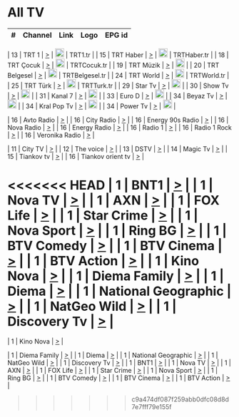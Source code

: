 <h1>All TV</h1>

| #   | Channel        | Link  | Logo | EPG id |
|:---:|:--------------:|:-----:|:----:|:------:|

| 13  | TRT 1            | [>](https://tv-trt1.medya.trt.com.tr/master.m3u8) | <img height="20" src="https://i.imgur.com/j786OLG.png"/> | TRT1.tr |
| 15  | TRT Haber        | [>](https://tv-trthaber.medya.trt.com.tr/master.m3u8) | <img height="20" src="https://i.imgur.com/OVfo8Ab.png"/> | TRTHaber.tr |
| 18  | TRT Çocuk        | [>](https://tv-trtcocuk.medya.trt.com.tr/master.m3u8) | <img height="20" src="https://i.imgur.com/QLFmD6d.png"/> | TRTCocuk.tr |
| 19  | TRT Müzik        | [>](https://tv-trtmuzik.medya.trt.com.tr/master.m3u8) | <img height="20" src="https://i.imgur.com/fIVFCEd.png"/> |
| 20  | TRT Belgesel     | [>](https://tv-trtbelgesel.medya.trt.com.tr/master.m3u8) | <img height="20" src="https://i.imgur.com/MGO87pe.png"/> | TRTBelgesel.tr |
| 24  | TRT World        | [>](https://tv-trtworld.medya.trt.com.tr/master.m3u8) | <img height="20" src="https://i.imgur.com/JEA2xpv.png"/> | TRTWorld.tr |
| 25  | TRT Türk         | [>](https://tv-trtturk.medya.trt.com.tr/master.m3u8) | <img height="20" src="https://i.imgur.com/OSTOQNw.png"/> | TRTTurk.tr |
| 29  | Star Tv   | [>](https://dogus-live.daioncdn.net/startv/startv_360p.m3u8) | <img height="20" src="https://i.imgur.com/IebUZx1.png"/> |
| 30  | Show Tv     | [>](https://ciner-live.daioncdn.net/showtv/showtv.m3u8) | <img height="20" src="https://i.imgur.com/IebUZx1.png"/> |
| 31  | Kanal 7     | [>](https://kanal7-live.daioncdn.net/kanal7/kanal7.m3u8) | <img height="20" src="https://i.imgur.com/IebUZx1.png"/> |
| 33  | Euro D    | [>](https://www.youtube.com/user/KanalD/live) | <img height="20" src="https://i.imgur.com/IebUZx1.png"/> |
| 34  | Beyaz Tv     | [>](https://beyaztv-live.daioncdn.net/beyaztv/beyaztv.m3u8) | <img height="20" src="https://i.imgur.com/IebUZx1.png"/> |
| 34  | Kral Pop Tv     | [>](https://www.youtube.com/watch?v=GuFTuKoXepw) | <img height="20" src="https://i.imgur.com/IebUZx1.png"/> |
| 34  | Power Tv     | [>](https://livetv.powerapp.com.tr/powerTV/powerhd.smil/chunklist.m3u8) | <img height="20" src="https://i.imgur.com/IebUZx1.png"/> |

| 16  | Avto Radio | [>](http://stream.metacast.eu/avtoradio.mp3.m3u) |
| 16  | City Radio | [>](http://stream.metacast.eu/city.aac.m3u) |
| 16  | Energy 90s Radio | [>](http://stream.metacast.eu/energy-90s.m3u) |
| 16  | Nova Radio | [>](http://stream.metacast.eu/nova.aac.m3u) |
| 16  | Energy Radio | [>](http://stream.metacast.eu/nrj.aac.m3u) |
| 16  | Radio 1 | [>](http://stream.metacast.eu/radio1.aac.m3u) |
| 16  | Radio 1 Rock | [>](http://stream.metacast.eu/radio1rock.aac.m3u) |
| 16  | Veronika Radio | [>](http://stream.metacast.eu/veronika.aac.m3u) |

| 11  | City TV | [>](https://tv.city.bg/play/tshls/citytv/index.m3u8) |
| 12  | The voice | [>](https://bss1.neterra.tv/thevoice/thevoice.m3u8) |
| 13  | DSTV | [>](http://46.249.95.140:8081/hls/data.m3u8) |
| 14  | Magic Tv | [>](https://bss1.neterra.tv/magictv/magictv.m3u8) |
| 15  | Tiankov tv | [>](https://streamer103.neterra.tv/tiankov-folk/live.m3u8) |
| 16  | Tiankov orient tv | [>](https://streamer103.neterra.tv/tiankov-orient/live.m3u8) |

<<<<<<< HEAD
| 1 | BNT1 | [>](https://ymkaya.xyz:34373/tv/bnt1/playlist.m3u8?wmsAuthSign=c2VydmVyX3RpbWU9NS8yMC8yMDI1IDY6NDg6MDIgUE0maGFzaF92YWx1ZT01TEZOYjVVSXdlUVJ5Zi9ZNkYyNGhnPT0mdmFsaWRtaW51dGVzPTYw) |
| 1 | Nova TV | [>](https://ymkaya.xyz:34373/tv/novatv/playlist.m3u8?wmsAuthSign=c2VydmVyX3RpbWU9NS8yMC8yMDI1IDY6NDg6MTQgUE0maGFzaF92YWx1ZT1DaUNxUStVOThhMHJKbkV0R2ZNYjRRPT0mdmFsaWRtaW51dGVzPTYw) |
| 1 | AXN | [>](https://ymkaya.xyz:34373/tv/axn/playlist.m3u8?wmsAuthSign=c2VydmVyX3RpbWU9NS8yMC8yMDI1IDY6NDg6MjQgUE0maGFzaF92YWx1ZT1nMFFtN004Zit2V21CeUhIdW13WEpRPT0mdmFsaWRtaW51dGVzPTYw) |
| 1 | FOX Life | [>](https://ymkaya.xyz:34373/tv/foxlife/playlist.m3u8?wmsAuthSign=c2VydmVyX3RpbWU9NS8yMC8yMDI1IDY6NDg6MzQgUE0maGFzaF92YWx1ZT1NNDlnMlg1TnVMYlpvUXhtMGl2c3F3PT0mdmFsaWRtaW51dGVzPTYw) |
| 1 | Star Crime | [>](https://ymkaya.xyz:34373/tv/foxcrime/playlist.m3u8?wmsAuthSign=c2VydmVyX3RpbWU9NS8yMC8yMDI1IDY6NDg6NDQgUE0maGFzaF92YWx1ZT1PTWVwSnNqNXNqek1pc0ZzamNkWUhnPT0mdmFsaWRtaW51dGVzPTYw) |
| 1 | Nova Sport | [>](https://ymkaya.xyz:34373/tv/novasport/playlist.m3u8?wmsAuthSign=c2VydmVyX3RpbWU9NS8yMC8yMDI1IDY6NDg6NTQgUE0maGFzaF92YWx1ZT1iOFErQUlBMHpBQkNBZFBvY2Fla2pnPT0mdmFsaWRtaW51dGVzPTYw) |
| 1 | Ring BG | [>](https://ymkaya.xyz:34373/tv/ringbg/playlist.m3u8?wmsAuthSign=c2VydmVyX3RpbWU9NS8yMC8yMDI1IDY6NDk6MDQgUE0maGFzaF92YWx1ZT1WNDBzekk2bzhLTkx6TC93Slc3amp3PT0mdmFsaWRtaW51dGVzPTYw) |
| 1 | BTV Comedy | [>](https://ymkaya.xyz:34373/tv/btvcomedy/playlist.m3u8?wmsAuthSign=c2VydmVyX3RpbWU9NS8yMC8yMDI1IDY6NDk6MTQgUE0maGFzaF92YWx1ZT1VdXhxakNsSWJOemVBc3N4WUQ1WmlRPT0mdmFsaWRtaW51dGVzPTYw) |
| 1 | BTV Cinema | [>](https://ymkaya.xyz:34373/tv/btvcinema/playlist.m3u8?wmsAuthSign=c2VydmVyX3RpbWU9NS8yMC8yMDI1IDY6NDk6MjQgUE0maGFzaF92YWx1ZT1pZkd6Y1NPMlBXQ3FWUDZwMUJnNElBPT0mdmFsaWRtaW51dGVzPTYw) |
| 1 | BTV Action | [>](https://ymkaya.xyz:34373/tv/btvaction/playlist.m3u8?wmsAuthSign=c2VydmVyX3RpbWU9NS8yMC8yMDI1IDY6NDk6MzQgUE0maGFzaF92YWx1ZT1hMW5aTnd4Wm41cTJ2c0FCVENzRWVRPT0mdmFsaWRtaW51dGVzPTYw) |
| 1 | Kino Nova | [>](https://ymkaya.xyz:34373/tv/kinonova/playlist.m3u8?wmsAuthSign=c2VydmVyX3RpbWU9NS8yMC8yMDI1IDY6NDk6NDMgUE0maGFzaF92YWx1ZT1DYWFQWERBTloycUVRZW9XSVNnK0tBPT0mdmFsaWRtaW51dGVzPTYw) |
| 1 | Diema Family | [>](https://ymkaya.xyz:34373/tv/diemafamily/playlist.m3u8?wmsAuthSign=c2VydmVyX3RpbWU9NS8yMC8yMDI1IDY6NDk6NTMgUE0maGFzaF92YWx1ZT1id0wvVkp6UDFOQ2FDV2pDQ1RIQ0tRPT0mdmFsaWRtaW51dGVzPTYw) |
| 1 | Diema | [>](https://ymkaya.xyz:34373/tv/diema/playlist.m3u8?wmsAuthSign=c2VydmVyX3RpbWU9NS8yMC8yMDI1IDY6NTA6MDMgUE0maGFzaF92YWx1ZT1TaGs3SWZWSU5tUEw0QnFlNzJxdER3PT0mdmFsaWRtaW51dGVzPTYw) |
| 1 | National Geographic | [>](https://ymkaya.xyz:34373/tv/natgeo/playlist.m3u8?wmsAuthSign=c2VydmVyX3RpbWU9NS8yMC8yMDI1IDY6NTA6MTMgUE0maGFzaF92YWx1ZT1vTndyU2luVlQxU2twbW0yOGEydXdRPT0mdmFsaWRtaW51dGVzPTYw) |
| 1 | NatGeo Wild | [>](https://ymkaya.xyz:34373/tv/natgeowild/playlist.m3u8?wmsAuthSign=c2VydmVyX3RpbWU9NS8yMC8yMDI1IDY6NTA6MjIgUE0maGFzaF92YWx1ZT1pNzc4NGptUUVXSXN6T0Noa0RHWk1BPT0mdmFsaWRtaW51dGVzPTYw) |
| 1 | Discovery Tv | [>](https://ymkaya.xyz:34373/tv/discovery/playlist.m3u8?wmsAuthSign=c2VydmVyX3RpbWU9NS8yMC8yMDI1IDY6NTA6MzMgUE0maGFzaF92YWx1ZT01QUlEMzRoYmQ3SHZycXd3dnFRNXdRPT0mdmFsaWRtaW51dGVzPTYw) |
=======


| 1 | Kino Nova | [>](https://ymkaya.xyz:11336/tv/kinonova/playlist.m3u8?wmsAuthSign=c2VydmVyX3RpbWU9MS8yLzIwMjUgNDo0MDoyMCBBTSZoYXNoX3ZhbHVlPWlFS1FrWEtMMVRFM3l5YklUWUJQUHc9PSZ2YWxpZG1pbnV0ZXM9NjA=) |

| 1 | Diema Family | [>](https://ymkaya.xyz:11336/tv/diemafamily/playlist.m3u8?wmsAuthSign=c2VydmVyX3RpbWU9MS8yLzIwMjUgNDo0MDozMCBBTSZoYXNoX3ZhbHVlPUVUaTVKTldvZTF5WVVCM0YwL21kaXc9PSZ2YWxpZG1pbnV0ZXM9NjA=) |
| 1 | Diema | [>](https://ymkaya.xyz:11336/tv/diema/playlist.m3u8?wmsAuthSign=c2VydmVyX3RpbWU9MS8yLzIwMjUgNDo0MDo0MCBBTSZoYXNoX3ZhbHVlPVlYMWVJT2NuUjNpUTBsaytEUFFOS2c9PSZ2YWxpZG1pbnV0ZXM9NjA=) |
| 1 | National Geographic | [>](https://ymkaya.xyz:11336/tv/natgeo/playlist.m3u8?wmsAuthSign=c2VydmVyX3RpbWU9MS8yLzIwMjUgNDo0MTo0MSBBTSZoYXNoX3ZhbHVlPTJQTlVmcG5nYWx0M013eUhGRGxnd0E9PSZ2YWxpZG1pbnV0ZXM9NjA=) |
| 1 | NatGeo Wild | [>](https://ymkaya.xyz:11336/tv/natgeowild/playlist.m3u8?wmsAuthSign=c2VydmVyX3RpbWU9MS8yLzIwMjUgNDo0MTo1MSBBTSZoYXNoX3ZhbHVlPVl1OXZaTTliN0hGWEN3eDBYd1duNkE9PSZ2YWxpZG1pbnV0ZXM9NjA=) |
| 1 | Discovery Tv | [>](https://ymkaya.xyz:11336/tv/discovery/playlist.m3u8?wmsAuthSign=c2VydmVyX3RpbWU9MS8yLzIwMjUgNDo0MjowMSBBTSZoYXNoX3ZhbHVlPWtBQmdLNlY2RmQwWElzMVYzSDJyVkE9PSZ2YWxpZG1pbnV0ZXM9NjA=) |
| 1 | BNT1 | [>](https://ymkaya.xyz:11336/tv/bnt1/playlist.m3u8?wmsAuthSign=c2VydmVyX3RpbWU9MS8yLzIwMjUgNDozODozOCBBTSZoYXNoX3ZhbHVlPVVrMVlRQXpJWlhYeUh6ZFVpSC9NMUE9PSZ2YWxpZG1pbnV0ZXM9NjA=) |
| 1 | Nova TV | [>](https://ymkaya.xyz:11336/tv/novatv/playlist.m3u8?wmsAuthSign=c2VydmVyX3RpbWU9MS8yLzIwMjUgNDozODo0OCBBTSZoYXNoX3ZhbHVlPUVxQjh1a0ZzYkVGZU8zZDFGTzdreVE9PSZ2YWxpZG1pbnV0ZXM9NjA=) |
| 1 | AXN | [>](https://ymkaya.xyz:11336/tv/axn/playlist.m3u8?wmsAuthSign=c2VydmVyX3RpbWU9MS8yLzIwMjUgNDozODo1OCBBTSZoYXNoX3ZhbHVlPUpkWStGY1hkNXhaOVpPZ0thQ0FZL3c9PSZ2YWxpZG1pbnV0ZXM9NjA=) |
| 1 | FOX Life | [>](https://ymkaya.xyz:11336/tv/foxlife/playlist.m3u8?wmsAuthSign=c2VydmVyX3RpbWU9MS8yLzIwMjUgNDozOToxMCBBTSZoYXNoX3ZhbHVlPWt1ZDc1T3AzYlZDTjJnSy9TU0xJZlE9PSZ2YWxpZG1pbnV0ZXM9NjA=) |
| 1 | Star Crime | [>](https://ymkaya.xyz:11336/tv/foxcrime/playlist.m3u8?wmsAuthSign=c2VydmVyX3RpbWU9MS8yLzIwMjUgNDozOToyMCBBTSZoYXNoX3ZhbHVlPXIwVU45Nm9FR1l2enNkTG9TanBxbmc9PSZ2YWxpZG1pbnV0ZXM9NjA=) |
| 1 | Nova Sport | [>](https://ymkaya.xyz:11336/tv/novasport/playlist.m3u8?wmsAuthSign=c2VydmVyX3RpbWU9MS8yLzIwMjUgNDozOTozMCBBTSZoYXNoX3ZhbHVlPXlSZ0UxazVaM0xhSmc0NmR4T0c1T2c9PSZ2YWxpZG1pbnV0ZXM9NjA=) |
| 1 | Ring BG | [>](https://ymkaya.xyz:11336/tv/ringbg/playlist.m3u8?wmsAuthSign=c2VydmVyX3RpbWU9MS8yLzIwMjUgNDozOTo0MCBBTSZoYXNoX3ZhbHVlPTR4aUlFNHVUYWN4enY1WkVuOFZma2c9PSZ2YWxpZG1pbnV0ZXM9NjA=) |
| 1 | BTV Comedy | [>](https://ymkaya.xyz:11336/tv/btvcomedy/playlist.m3u8?wmsAuthSign=c2VydmVyX3RpbWU9MS8yLzIwMjUgNDozOTo1MCBBTSZoYXNoX3ZhbHVlPUtrMTJ2RHNTTUU1RFp1ZkVOdXFSK3c9PSZ2YWxpZG1pbnV0ZXM9NjA=) |
| 1 | BTV Cinema | [>](https://ymkaya.xyz:11336/tv/btvcinema/playlist.m3u8?wmsAuthSign=c2VydmVyX3RpbWU9MS8yLzIwMjUgNDozOTo1OSBBTSZoYXNoX3ZhbHVlPTZWcU9FZW56cG1NM1lrYy8xNE5NeHc9PSZ2YWxpZG1pbnV0ZXM9NjA=) |
| 1 | BTV Action | [>](https://ymkaya.xyz:11336/tv/btvaction/playlist.m3u8?wmsAuthSign=c2VydmVyX3RpbWU9MS8yLzIwMjUgNDo0MDoxMCBBTSZoYXNoX3ZhbHVlPUlDd0ErRkZVWThyMVZwR3c2REdGZ3c9PSZ2YWxpZG1pbnV0ZXM9NjA=) |
>>>>>>> c9a474df087f259abb0dfc08d8d7e7fff79e155f
